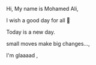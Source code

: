 Hi, My name is Mohamed Ali,

I wish a good day for all 💞️

Today is a new day.

small moves make big changes...,

I'm glaaaad
,

